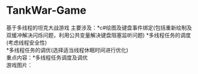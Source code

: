 # TankWar-Game
基于多线程的坦克大战游戏
主要涉及：*c#绘图及键盘事件绑定(包括重新绘制及双缓冲解决闪烁问题，利用公共变量解决键盘阻塞监听问题)
         *多线程任务的调度(考虑线程安全性)<br>
         *多线程任务的调优(选择适当线程休眠时间进行优化)<br>
重点内容：*多线程任务调度及调优<br>
游戏图片：<br>
